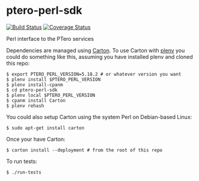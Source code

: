 ptero-perl-sdk
==============
[![Build Status](https://travis-ci.org/genome/ptero-perl-sdk.svg?branch=master)](https://travis-ci.org/genome/ptero-perl-sdk)
[![Coverage Status](https://img.shields.io/coveralls/genome/ptero-perl-sdk.svg)](https://coveralls.io/r/genome/ptero-perl-sdk)

Perl interface to the PTero services

Dependencies are managed using [Carton](https://github.com/perl-carton/carton). To use Carton with [plenv](https://github.com/tokuhirom/plenv) you could do something like this, assuming you have installed plenv and cloned this repo:
    
    $ export PTERO_PERL_VERSION=5.18.2 # or whatever version you want
    $ plenv install $PTERO_PERL_VERSION
    $ plenv install-cpanm
    $ cd ptero-perl-sdk
    $ plenv local $PTERO_PERL_VERSION
    $ cpanm install Carton
    $ plenv rehash

You could also setup Carton using the system Perl on Debian-based Linux:

    $ sudo apt-get install carton

Once your have Carton:

    $ carton install --deployment # from the root of this repo

To run tests:

    $ ./run-tests

